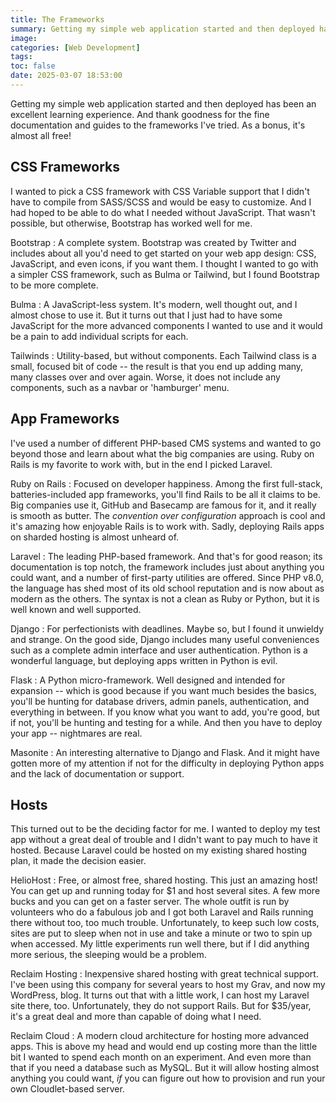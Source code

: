```yaml
---
title: The Frameworks
summary: Getting my simple web application started and then deployed has been an excellent learning experience. And thank goodness for the fine documentation and guides to the frameworks I've tried. As a bonus, it's almost all free!
image:
categories: [Web Development]
tags:
toc: false
date: 2025-03-07 18:53:00
---
```


Getting my simple web application started and then deployed has been an excellent learning experience. And thank goodness for the fine documentation and guides to the frameworks I've tried. As a bonus, it's almost all free!

## CSS Frameworks

I wanted to pick a CSS framework with CSS Variable support that I didn't have to compile from SASS/SCSS and would be easy to customize. And I had hoped to be able to do what I needed without JavaScript. That wasn't possible, but otherwise, Bootstrap has worked well for me.

Bootstrap
: A complete system. Bootstrap was created by Twitter and includes about all you'd need to get started on your web app design: CSS, JavaScript, and even icons, if you want them. I thought I wanted to go with a simpler CSS framework, such as Bulma or Tailwind, but I found Bootstrap to be more complete.

Bulma
: A JavaScript-less system. It's modern, well thought out, and I almost chose to use it. But it turns out that I just had to have some JavaScript for the more advanced components I wanted to use and it would be a pain to add individual scripts for each.

Tailwinds
: Utility-based, but without components. Each Tailwind class is a small, focused bit of code -- the result is that you end up adding many, many classes over and over again. Worse, it does not include any components, such as a navbar or 'hamburger' menu.

## App Frameworks

I've used a number of different PHP-based CMS systems and wanted to go beyond those and learn about what the big companies are using. Ruby on Rails is my favorite to work with, but in the end I picked Laravel.

Ruby on Rails
: Focused on developer happiness. Among the first full-stack, batteries-included app frameworks, you'll find Rails to be all it claims to be. Big companies use it, GitHub and Basecamp are famous for it, and it really is smooth as butter. The _convention over configuration_ approach is cool and it's amazing how enjoyable Rails is to work with. Sadly, deploying Rails apps on sharded hosting is almost unheard of.

Laravel
: The leading PHP-based framework. And that's for good reason; its documentation is top notch, the framework includes just about anything you could want, and a number of first-party utilities are offered. Since PHP v8.0, the language has shed most of its old school reputation and is now about as modern as the others. The syntax is not a clean as Ruby or Python, but it is well known and well supported.

Django
: For perfectionists with deadlines. Maybe so, but I found it unwieldy and strange. On the good side, Django includes many useful conveniences such as a complete admin interface and user authentication. Python is a wonderful language, but deploying apps written in Python is evil.

Flask
: A Python micro-framework. Well designed and intended for expansion -- which is good because if you want much besides the basics, you'll be hunting for database drivers, admin panels, authentication, and everything in between. If you know what you want to add, you're good, but if not, you'll be hunting and testing for a while. And then you have to deploy your app -- nightmares are real.

Masonite
: An interesting alternative to Django and Flask. And it might have gotten more of my attention if not for the difficulty in deploying Python apps and the lack of documentation or support.

## Hosts

This turned out to be the deciding factor for me. I wanted to deploy my test app without a great deal of trouble and I didn't want to pay much to have it hosted. Because Laravel could be hosted on my existing shared hosting plan, it made the decision easier.

HelioHost
: Free, or almost free, shared hosting. This just an amazing host! You can get up and running today for $1 and host several sites. A few more bucks and you can get on a faster server. The whole outfit is run by volunteers who do a fabulous job and I got both Laravel and Rails running there without too, too much trouble. Unfortunately, to keep such low costs, sites are put to sleep when not in use and take a minute or two to spin up when accessed. My little experiments run well there, but if I did anything more serious, the sleeping would be a problem.

Reclaim Hosting
: Inexpensive shared hosting with great technical support. I've been using this company for several years to host my Grav, and now my WordPress, blog. It turns out that with a little work, I can host my Laravel site there, too. Unfortunately, they do not support Rails. But for $35/year, it's a great deal and more than capable of doing what I need.

Reclaim Cloud
: A modern cloud architecture for hosting more advanced apps. This is above my head and would end up costing more than the little bit I wanted to spend each month on an experiment. And even more than that if you need a database such as MySQL. But it will allow hosting almost anything you could want, _if_ you can figure out how to provision and run your own Cloudlet-based server.
